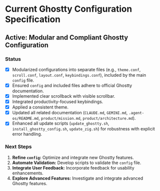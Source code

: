 # Current Ghostty Configuration Specification

## Active: Modular and Compliant Ghostty Configuration

### Status
- [x] Modularized configurations into separate files (e.g., `theme.conf`, `scroll.conf`, `layout.conf`, `keybindings.conf`), included by the main `config` file.
- [x] Ensured `config` and included files adhere to official Ghostty documentation.
- [x] Implemented clear scrollback with visible scrollbar.
- [x] Integrated productivity-focused keybindings.
- [x] Applied a consistent theme.
- [x] Updated all related documentation (`CLAUDE.md`, `GEMINI.md`, `.agent-os/README.md`, `product/mission.md`, `product/architecture.md`).
- [x] Enhanced all update scripts (`update_ghostty.sh`, `install_ghostty_config.sh`, `update_zig.sh`) for robustness with explicit error handling.

### Next Steps
1.  **Refine `config`:** Optimize and integrate new Ghostty features.
2.  **Automate Validation:** Develop scripts to validate the `config` file.
3.  **Integrate User Feedback:** Incorporate feedback for usability enhancements.
4.  **Explore Advanced Features:** Investigate and integrate advanced Ghostty features.

